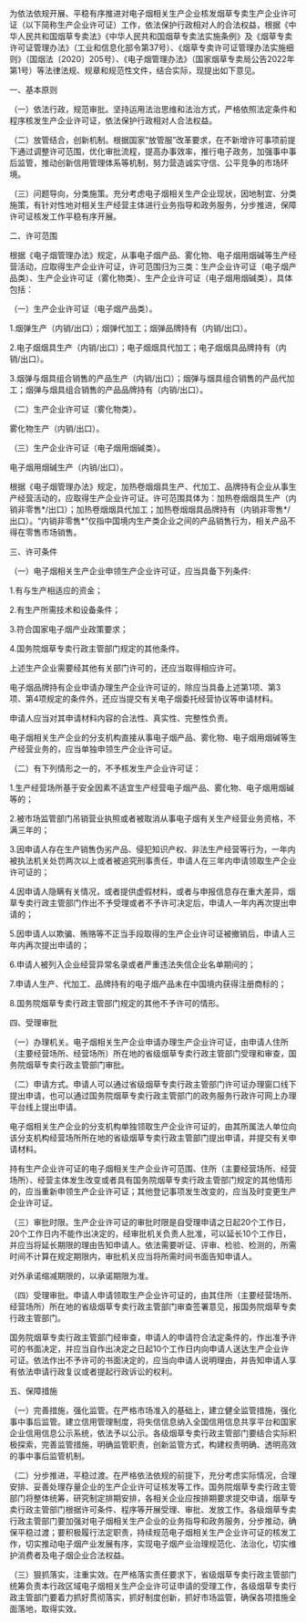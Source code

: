 为依法依规开展、平稳有序推进对电子烟相关生产企业核发烟草专卖生产企业许可证（以下简称生产企业许可证）工作，依法保护行政相对人的合法权益，根据《中华人民共和国烟草专卖法》《中华人民共和国烟草专卖法实施条例》及《烟草专卖许可证管理办法》（工业和信息化部令第37号）、《烟草专卖许可证管理办法实施细则》（国烟法〔2020〕205号）、《电子烟管理办法》（国家烟草专卖局公告2022年第1号）等法律法规、规章和规范性文件，结合实际，现提出如下意见。

一、基本原则

（一）依法行政，规范审批。坚持运用法治思维和法治方式，严格依照法定条件和程序核发生产企业许可证，依法保护行政相对人合法权益。

（二）放管结合，创新机制。根据国家“放管服”改革要求，在不新增许可事项前提下通过调整许可范围，优化审批流程，提高办事效率，推行电子政务，加强事中事后监管，推动创新信用管理体系等机制，努力营造诚实守信、公平竞争的市场环境。

（三）问题导向，分类施策。充分考虑电子烟相关生产企业现状，因地制宜、分类施策，有针对性地对相关生产经营主体进行业务指导和政务服务，分步推进，保障许可证核发工作平稳有序开展。

二、许可范围

根据《电子烟管理办法》规定，从事电子烟产品、雾化物、电子烟用烟碱等生产经营活动，应取得生产企业许可证，许可范围归为三类：生产企业许可证（电子烟产品类）、生产企业许可证（雾化物类）、生产企业许可证（电子烟用烟碱类），具体包括：

（一）生产企业许可证（电子烟产品类）。

1.烟弹生产（内销/出口）；烟弹代加工；烟弹品牌持有（内销/出口）。

2.电子烟烟具生产（内销/出口）；电子烟烟具代加工；电子烟烟具品牌持有（内销/出口）。

3.烟弹与烟具组合销售的产品生产（内销/出口）；烟弹与烟具组合销售的产品代加工；烟弹与烟具组合销售的产品品牌持有（内销/出口）。

（二）生产企业许可证（雾化物类）。

雾化物生产（内销/出口）。

（三）生产企业许可证（电子烟用烟碱类）。

电子烟用烟碱生产（内销/出口）。

根据《电子烟管理办法》规定，加热卷烟烟具生产、代加工、品牌持有企业从事生产经营活动的，应取得生产企业许可证。许可范围具体为：加热卷烟烟具生产（内销非零售*/出口）；加热卷烟烟具代加工；加热卷烟烟具品牌持有（内销非零售*/出口）。“内销非零售*”仅指中国境内生产类企业之间的产品销售行为，相关产品不得在零售市场销售。

三、许可条件

（一）电子烟相关生产企业申领生产企业许可证，应当具备下列条件:

1.有与生产相适应的资金；

2.有生产所需技术和设备条件；

3.符合国家电子烟产业政策要求；

4.国务院烟草专卖行政主管部门规定的其他条件。

上述生产企业需要经其他有关部门许可的，还应当取得相应许可。

电子烟品牌持有企业申请办理生产企业许可证的，除应当具备上述第1项、第3项、第4项规定的条件外，还应当提交有关电子烟委托经营协议等申请材料。

申请人应当对其申请材料内容的合法性、真实性、完整性负责。

电子烟相关生产企业的分支机构直接从事电子烟产品、雾化物、电子烟用烟碱等生产经营业务的，应当单独申领生产企业许可证。

（二）有下列情形之一的，不予核发生产企业许可证：

1.生产经营场所基于安全因素不适宜生产经营电子烟产品、雾化物、电子烟用烟碱等的；

2.被市场监管部门吊销营业执照或者被取消从事电子烟有关生产经营业务资格，不满三年的；

3.因申请人存在生产销售伪劣产品、侵犯知识产权、非法生产经营等行为，一年内被执法机关处罚两次以上或者被追究刑事责任，申请人在三年内申请领取生产企业许可证的；

4.因申请人隐瞒有关情况，或者提供虚假材料，或者与申报信息存在重大差异，烟草专卖行政主管部门作出不予受理或者不予许可决定后，申请人一年内再次提出申请的；

5.因申请人以欺骗、贿赂等不正当手段取得的生产企业许可证被撤销后，申请人三年内再次提出申请的；

6.申请人被列入企业经营异常名录或者严重违法失信企业名单期间的；

7.申请人生产、代加工、品牌持有的电子烟产品未在中国境内获得注册商标的；

8.国务院烟草专卖行政主管部门规定的其他不予许可的情形。

四、受理审批

（一）办理机关。电子烟相关生产企业申请办理生产企业许可证，由申请人住所（主要经营场所、经营场所）所在地的省级烟草专卖行政主管部门受理和审查，国务院烟草专卖行政主管部门审批。

（二）申请方式。申请人可以通过省级烟草专卖行政主管部门许可证办理窗口线下提出申请，也可以通过国务院烟草专卖行政主管部门的政务服务行政许可网上办理平台线上提出申请。

电子烟相关生产企业的分支机构单独领取生产企业许可证的，由其所属法人单位向该分支机构经营场所所在地的省级烟草专卖行政主管部门提出申请，并提交有关申请材料。

持有生产企业许可证的电子烟相关生产企业许可范围、住所（主要经营场所、经营场所）、经营主体发生改变或者具有国务院烟草专卖行政主管部门规定的其他情形的，应当重新申领生产企业许可证；其他登记事项发生改变的，应当及时变更生产企业许可证。

（三）审批时限。生产企业许可证的审批时限是自受理申请之日起20个工作日，20个工作日内不能作出决定的，经审批机关负责人批准，可以延长10个工作日，并应当将延长期限的理由告知申请人。依法需要听证、评审、检验、检测的，所需时间不计算在规定期限内，审批机关应当将所需时间书面告知申请人。

对外承诺缩减期限的，以承诺期限为准。

（四）受理审批。申请人申请领取生产企业许可证的，由其住所（主要经营场所、经营场所）所在地的省级烟草专卖行政主管部门审查签署意见，报国务院烟草专卖行政主管部门。

国务院烟草专卖行政主管部门经审查，申请人的申请符合法定条件的，作出准予许可的书面决定，并应当自作出决定之日起10个工作日内向申请人送达生产企业许可证。依法作出不予许可的书面决定的，应当向申请人说明理由，并告知申请人享有依法申请行政复议或者提起行政诉讼的权利。

五、保障措施

（一）完善措施，强化监管。在严格市场准入的基础上，建立健全监管措施，强化事中事后监管。建立信用管理制度，将失信信息纳入全国信用信息共享平台和国家企业信用信息公示系统，依法予以公示。各级烟草专卖行政主管部门要结合实际积极探索，完善监管措施，明确监管职责，创新监管方式，构建权责明确、透明高效的事中事后监管机制。

（二）分步推进，平稳过渡。在严格依法依规的前提下，充分考虑实际情况，合理安排、妥善处理存量企业的生产企业许可证核发等工作。国务院烟草专卖行政主管部门将整体统筹，研究制定排期安排，各相关企业应按排期要求提交申请，烟草专卖行政主管部门根据许可条件、程序等开展受理、审批、发放工作。各级烟草专卖行政主管部门要加强对电子烟相关生产企业的业务指导和政务服务，分步推动，确保平稳过渡；要积极履行法定职责，持续规范电子烟相关生产企业许可证的核发工作，切实推动电子烟产业发展有序，实现电子烟产业治理规范化、法治化，切实维护消费者及电子烟企业合法权益。

（三）狠抓落实，注重实效。在严格落实责任要求下，省级烟草专卖行政主管部门统筹负责本行政区域电子烟相关生产企业许可证申请的受理工作，各级烟草专卖行政主管部门要着力抓好贯彻落实，抓好制度创新，抓好市场监管，确保各项措施全面落地，取得实效。
